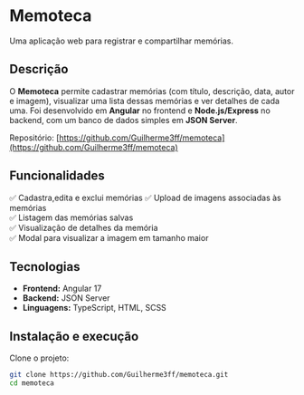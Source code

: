 # Memoteca

Uma aplicação web para registrar e compartilhar memórias.

## Descrição

O **Memoteca** permite cadastrar memórias (com título, descrição, data, autor e imagem), visualizar uma lista dessas memórias e ver detalhes de cada uma. Foi desenvolvido em **Angular** no frontend e **Node.js/Express** no backend, com um banco de dados simples em **JSON Server**.

Repositório: [https://github.com/Guilherme3ff/memoteca](https://github.com/Guilherme3ff/memoteca)

## Funcionalidades

✅ Cadastra,edita e exclui  memórias 
✅ Upload de imagens associadas às memórias  
✅ Listagem das memórias salvas  
✅ Visualização de detalhes da memória  
✅ Modal para visualizar a imagem em tamanho maior

## Tecnologias

- **Frontend:** Angular 17
- **Backend:** JSON Server
- **Linguagens:** TypeScript, HTML, SCSS

## Instalação e execução

Clone o projeto:

```bash
git clone https://github.com/Guilherme3ff/memoteca.git
cd memoteca
